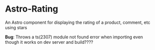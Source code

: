 # Astro-Rating

An Astro component for displaying the rating of a product, comment, etc using stars

__Bug__: Throws a ts(2307) module not found error when importing even though it works on dev server and build????
